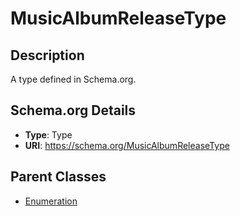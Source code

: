 # MusicAlbumReleaseType

## Description
A type defined in Schema.org.

## Schema.org Details
- **Type**: Type
- **URI**: https://schema.org/MusicAlbumReleaseType

## Parent Classes
- [Enumeration](../Enumeration.md)


